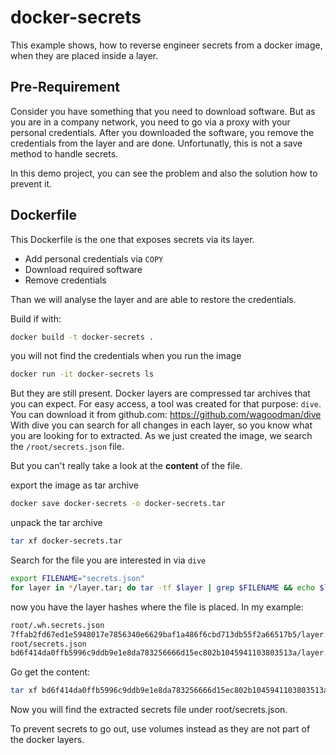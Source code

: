 # docker-secrets

This example shows, how to reverse engineer secrets from a docker image, when they are placed inside a layer.

## Pre-Requirement

Consider you have something that you need to download software.
But as you are in a company network, you need to go via a proxy with your
personal credentials.
After you downloaded the software, you remove the credentials from the layer and are done.
Unfortunatly, this is not a save method to handle secrets.

In this demo project, you can see the problem and also the solution how to prevent it.

## Dockerfile
This Dockerfile is the one that exposes secrets via its layer.
* Add personal credentials via `COPY`
* Download required software
* Remove credentials

Than we will analyse the layer and are able to restore the credentials.

Build if with:
```bash
docker build -t docker-secrets .
```

you will not find the credentials when you run the image
```bash
docker run -it docker-secrets ls
```

But they are still present.
Docker layers are compressed tar archives that you can expect.
For easy access, a tool was created for that purpose: `dive`.
You can download it from github.com: https://github.com/wagoodman/dive
With dive you can search for all changes in each layer, so you know what you are looking for
to extracted. As we just created the image, we search the `/root/secrets.json` file.

But you can't really take a look at the **content** of the file.


export the image as tar archive
```bash
docker save docker-secrets -o docker-secrets.tar
```
unpack the tar archive
```bash
tar xf docker-secrets.tar
```

Search for the file you are interested in via `dive`
```bash
export FILENAME="secrets.json"
for layer in */layer.tar; do tar -tf $layer | grep $FILENAME && echo $layer; done
```

now you have the layer hashes where the file is placed. In my example:
```bash
root/.wh.secrets.json
7ffab2fd67ed1e5948017e7856340e6629baf1a486f6cbd713db55f2a66517b5/layer.tar
root/secrets.json
bd6f414da0ffb5996c9ddb9e1e8da783256666d15ec802b1045941103803513a/layer.tar
```

Go get the content:
```bash
tar xf bd6f414da0ffb5996c9ddb9e1e8da783256666d15ec802b1045941103803513a/layer.tar root/secrets.json     
```

Now you will find the extracted secrets file under root/secrets.json.

To prevent secrets to go out, use volumes instead as they are not part of the docker layers.

